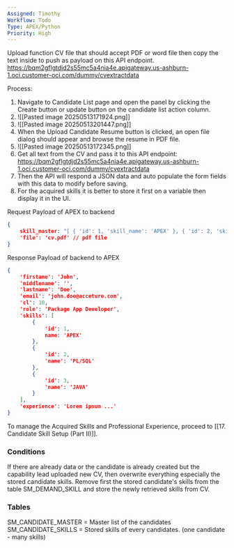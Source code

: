 ```yaml
---
Assigned: Timothy
Workflow: Todo
Type: APEX/Python
Priority: High
---
```


Upload function CV file that should accept PDF or word file then copy the text inside to push as payload on this API endpoint.
https://bqm2gflgtdjd2s55mc5a4nia4e.apigateway.us-ashburn-1.oci.customer-oci.com/dummy/cvextractdata

Process:
1. Navigate to Candidate List page and open the panel by clicking the Create button or update button on the candidate list action column.
2. ![[Pasted image 20250513171924.png]]
3. ![[Pasted image 20250513201447.png]]
4. When the Upload Candidate Resume button is clicked, an open file dialog should appear and browse the resume in PDF file.
5. ![[Pasted image 20250513172345.png]]
6. Get all text from the CV and pass it to this API endpoint: https://bqm2gflgtdjd2s55mc5a4nia4e.apigateway.us-ashburn-1.oci.customer-oci.com/dummy/cvextractdata
7. Then the API will respond a JSON data and auto populate the form fields with this data to modify before saving.
8. For the acquired skills it is better to store it first on a variable then display it in the UI.

Request Payload of APEX to backend
``` JSON
{
	skill_master: "[ { 'id': 1, 'skill_name': 'APEX' }, { 'id': 2, 'skill_name': 'PL/SQL' } ]",
	'file': 'cv.pdf' // pdf file
}
```

Response Payload of backend to APEX
``` JSON
{
	'firstame': 'John',
	'middlename': '',
	'lastname': 'Doe',
	'email': 'john.doe@acceture.com',
	'cl': 10,
	'role': 'Package App Developer',
	'skills': [
		{
			'id': 1,
			name: 'APEX'
		},
		{
			'id': 2,
			'name': 'PL/SQL'
		},
		{
			'id': 3,
			'name': 'JAVA'
		}
	],
	'experience': 'Lorem ipsum ...'
}
```

To manage the Acquired Skills and Professional Experience, proceed to [[17. Candidate Skill Setup (Part II)]].
### Conditions
If there are already data or the candidate is already created but the capability lead uploaded new CV, then overwrite everything especially the stored candidate skills. Remove first the stored candidate's skills from the table SM_DEMAND_SKILL and store the newly retrieved skills from CV.

### Tables
SM_CANDIDATE_MASTER = Master list of the candidates
SM_CANDIDATE_SKILLS = Stored skills of every candidates. (one candidate - many skills)